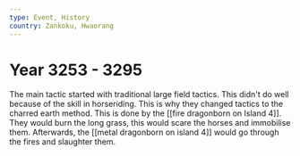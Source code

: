 ```yaml
---
type: Event, History
country: Zankoku, Hwaorang
---
```


# Year 3253 - 3295

The main tactic started with traditional large field tactics. This didn't do well because of the skill in horseriding. This is why they changed tactics to the charred earth method. This is done by the [[fire dragonborn on Island 4]]. They would burn the long grass, this would scare the horses and immobilise them. Afterwards, the [[metal dragonborn on island 4]] would go through the fires and slaughter them. 